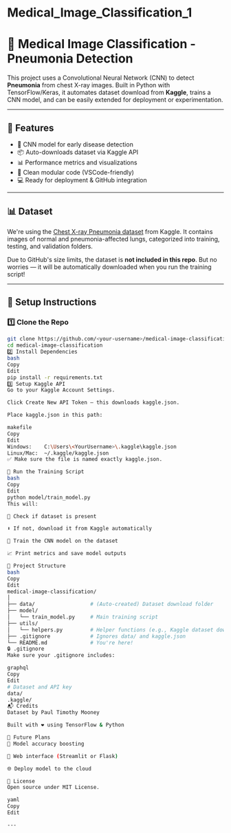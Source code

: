 # Medical_Image_Classification_1
# 🧠 Medical Image Classification - Pneumonia Detection

This project uses a Convolutional Neural Network (CNN) to detect **Pneumonia** from chest X-ray images. Built in Python with TensorFlow/Keras, it automates dataset download from **Kaggle**, trains a CNN model, and can be easily extended for deployment or experimentation.

---

## 🚀 Features

- 🧠 CNN model for early disease detection  
- 📦 Auto-downloads dataset via Kaggle API  
- 📊 Performance metrics and visualizations  
- 🎨 Clean modular code (VSCode-friendly)  
- 💻 Ready for deployment & GitHub integration  

---

## 📊 Dataset

We're using the [Chest X-ray Pneumonia dataset](https://www.kaggle.com/datasets/paultimothymooney/chest-xray-pneumonia) from Kaggle. It contains images of normal and pneumonia-affected lungs, categorized into training, testing, and validation folders.

Due to GitHub's size limits, the dataset is **not included in this repo**. But no worries — it will be automatically downloaded when you run the training script!

---

## 🔧 Setup Instructions

### 1️⃣ Clone the Repo

```bash
git clone https://github.com/<your-username>/medical-image-classification.git
cd medical-image-classification
2️⃣ Install Dependencies
bash
Copy
Edit
pip install -r requirements.txt
3️⃣ Setup Kaggle API
Go to your Kaggle Account Settings.

Click Create New API Token – this downloads kaggle.json.

Place kaggle.json in this path:

makefile
Copy
Edit
Windows:    C:\Users\<YourUsername>\.kaggle\kaggle.json  
Linux/Mac:  ~/.kaggle/kaggle.json
✅ Make sure the file is named exactly kaggle.json.

🏁 Run the Training Script
bash
Copy
Edit
python model/train_model.py
This will:

🔁 Check if dataset is present

⬇️ If not, download it from Kaggle automatically

🧠 Train the CNN model on the dataset

📈 Print metrics and save model outputs

📁 Project Structure
bash
Copy
Edit
medical-image-classification/
│
├── data/                  # (Auto-created) Dataset download folder
├── model/
│   └── train_model.py     # Main training script
├── utils/
│   └── helpers.py         # Helper functions (e.g., Kaggle dataset download)
├── .gitignore             # Ignores data/ and kaggle.json
└── README.md              # You're here!
🔒 .gitignore
Make sure your .gitignore includes:

graphql
Copy
Edit
# Dataset and API key
data/
.kaggle/
📬 Credits
Dataset by Paul Timothy Mooney

Built with ❤️ using TensorFlow & Python

🧠 Future Plans
🔬 Model accuracy boosting

📱 Web interface (Streamlit or Flask)

🌐 Deploy model to the cloud

📎 License
Open source under MIT License.

yaml
Copy
Edit

---